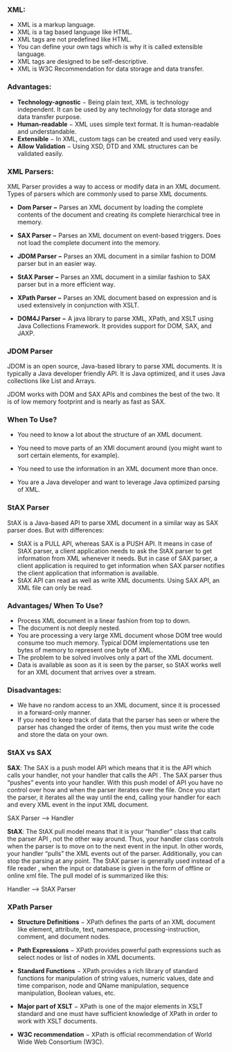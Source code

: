 ### XML:
- XML is a markup language.
- XML is a tag based language like HTML.
- XML tags are not predefined like HTML.
- You can define your own tags which is why it is called extensible language.
- XML tags are designed to be self-descriptive.
- XML is W3C Recommendation for data storage and data transfer.

### Advantages:
- **Technology-agnostic** − Being plain text, XML is technology independent. It can be used by any technology for data
  storage and data transfer purpose.
- **Human-readable** − XML uses simple text format. It is human-readable and understandable.
- **Extensible** − In XML, custom tags can be created and used very easily.
- **Allow Validation** − Using XSD, DTD and XML structures can be validated easily.

### XML Parsers:
XML Parser provides a way to access or modify data in an XML document.
Types of parsers which are commonly used to parse XML documents.

- **Dom Parser −** Parses an XML document by loading the complete contents of the document and creating its complete
hierarchical tree in memory.

- **SAX Parser −** Parses an XML document on event-based triggers. Does not load the complete document into the memory.

- **JDOM Parser −** Parses an XML document in a similar fashion to DOM parser but in an easier way.

- **StAX Parser −** Parses an XML document in a similar fashion to SAX parser but in a more efficient way.

- **XPath Parser −** Parses an XML document based on expression and is used extensively in conjunction with XSLT.

- **DOM4J Parser −** A java library to parse XML, XPath, and XSLT using Java Collections Framework. It provides support
  for DOM, SAX, and JAXP.


### JDOM Parser
JDOM is an open source, Java-based library to parse XML documents. It is typically a Java developer friendly API.
It is Java optimized, and it uses Java collections like List and Arrays.

JDOM works with DOM and SAX APIs and combines the best of the two. It is of low memory footprint and is nearly as fast as SAX.

### When To Use?
- You need to know a lot about the structure of an XML document.

- You need to move parts of an XMl document around (you might want to sort certain elements, for example).

- You need to use the information in an XML document more than once.

- You are a Java developer and want to leverage Java optimized parsing of XML.


### StAX Parser
StAX is a Java-based API to parse XML document in a similar way as SAX parser does. But with differences:

- StAX is a PULL API, whereas SAX is a PUSH API. It means in case of StAX parser, a client application needs to ask the
  StAX parser to get information from XML whenever it needs. But in case of SAX parser, a client application is required
  to get information when SAX parser notifies the client application that information is available.
- StAX API can read as well as write XML documents. Using SAX API, an XML file can only be read.

### Advantages/ When To Use?
- Process XML document in a linear fashion from top to down.
- The document is not deeply nested.
- You are processing a very large XML document whose DOM tree would consume too much memory. Typical DOM implementations
  use ten bytes of memory to represent one byte of XML.
- The problem to be solved involves only a part of the XML document.
- Data is available as soon as it is seen by the parser, so StAX works well for an XML document that arrives over a 
  stream.

### Disadvantages:
- We have no random access to an XML document, since it is processed in a forward-only manner.
- If you need to keep track of data that the parser has seen or where the parser has changed the order of items, then you 
  must write the code and store the data on your own.

### StAX vs SAX
**SAX**: 
The SAX is a push model API which means that it is the API which calls your handler, not your handler that calls the 
API . The SAX parser thus “pushes” events into your handler. With this push model of API you have no control over how 
and when the parser iterates over the file. Once you start the parser, it iterates all the way until the end, calling 
your handler for each and every XML event in the input XML document.

SAX Parser --> Handler

**StAX**:
The StAX pull model means that it is your “handler” class that calls the parser API , not the other way around.
Thus, your handler class controls when the parser is to move on to the next event in the input. In other words, your
handler “pulls” the XML events out of the parser. Additionally, you can stop the parsing at any point. The StAX parser
is generally used instead of a file reader , when the input or database is given in the form of offline or online xml
file. The pull model of is summarized like this:

Handler --> StAX Parser

### XPath Parser

- **Structure Definitions** − XPath defines the parts of an XML document like element, attribute, text, namespace, 
  processing-instruction, comment, and document nodes.

- **Path Expressions** − XPath provides powerful path expressions such as select nodes or list of nodes in XML documents.

- **Standard Functions** − XPath provides a rich library of standard functions for manipulation of string values, 
  numeric values, date and time comparison, node and QName manipulation, sequence manipulation, Boolean values, etc.

- **Major part of XSLT** − XPath is one of the major elements in XSLT standard and one must have sufficient knowledge 
  of XPath in order to work with XSLT documents.

- **W3C recommendation** − XPath is official recommendation of World Wide Web Consortium (W3C).

